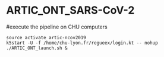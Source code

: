 # ARTIC_ONT_SARS-CoV-2

#execute the pipeline on CHU computers 
```
source activate artic-ncov2019  
k5start -U -f /home/chu-lyon.fr/regueex/login.kt -- nohup ./ARTIC_ONT_launch.sh &  
```

